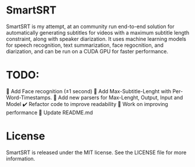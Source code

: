 # SmartSRT
SmartSRT is my attempt, at an community run end-to-end solution for automatically generating subtitles for videos with a maximum subtitle length constraint, along with speaker diarization. It uses machine learning models for speech recognition, text summarization, face regocnition, and diarization, and can be run on a CUDA GPU for faster performance.


# TODO:
🔴 Add Face recognition (±1 second)
🔴 Add Max-Subtitle-Lenght with Per-Word-Timestamps.
🔴 Add new parsers for Max-Lenght, Output, Input and Model
✔️ Refactor code to improve readability
🔴 Work on improving performance
🔴 Update README.md



# License
SmartSRT is released under the MIT license. See the LICENSE file for more information.
